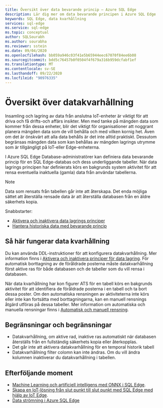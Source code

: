 ```yaml
---
title: Översikt över data bevarande princip – Azure SQL Edge
description: Lär dig mer om data bevarande principen i Azure SQL Edge
keywords: SQL Edge, data kvarhållning
services: sql-edge
ms.service: sql-edge
ms.topic: conceptual
author: SQLSourabh
ms.author: sourabha
ms.reviewer: sstein
ms.date: 09/04/2020
ms.openlocfilehash: bb059a946c03f41e5b65944eec67070f84ee6b08
ms.sourcegitcommit: bdd5c76457b0f0504f4f679a316b959dcfabf1ef
ms.translationtype: MT
ms.contentlocale: sv-SE
ms.lasthandoff: 09/22/2020
ms.locfileid: "90976335"
---
```

# <a name="data-retention-overview"></a>Översikt över datakvarhållning

Insamling och lagring av data från anslutna IoT-enheter är viktigt för att driva och få drifts-och affärs insikter. Men med tanke på mängden data som kommer från dessa enheter, blir det viktigt för organisationer att noggrant planera mängden data som de vill behålla och med vilken kornig het. Även om det är önskvärt att alla data behålls är det inte alltid praktiskt. Dessutom begränsas mängden data som kan behållas av mängden lagrings utrymme som är tillgängligt på IoT-eller Edge-enheterna. 

I Azure SQL Edge Database-administratörer kan definiera data bevarande princip för en SQL Edge-databas och dess underliggande tabeller. När data lagrings principen har definierats körs en bakgrunds system aktivitet för att rensa eventuella inaktuella (gamla) data från användar tabellerna. 

> [!Note]
> Data som rensats från tabellen går inte att återskapa. Det enda möjliga sättet att återställa rensade data är att återställa databasen från en äldre säkerhets kopia.

Snabbstarter:

- [Aktivera och inaktivera data lagrings principer](data-retention-enable-disable.md)
- [Hantera historiska data med bevarande princip](data-retention-cleanup.md)

## <a name="how-data-retention-works"></a>Så här fungerar data kvarhållning

Du kan använda DDL-instruktioner för att konfigurera datakvarhållning. Mer information finns i [Aktivera och inaktivera principer för data lagring](data-retention-enable-disable.md). För automatisk borttagning av de föråldrade posterna måste datakvarhållning först aktive ras för både databasen och de tabeller som du vill rensa i databasen. 

När data kvarhållning har kon figurer ATS för en tabell körs en bakgrunds aktivitet för att identifiera de föråldrade posterna i en tabell och ta bort dessa poster. Om den automatiska rensningen av aktiviteterna inte körs eller inte kan fortsätta med borttagningarna, kan en manuell rensnings åtgärd utföras på dessa tabeller. Mer information om automatiska och manuella rensningar finns i [Automatisk och manuell rensning](data-retention-cleanup.md).

## <a name="limitations-and-restrictions"></a>Begränsningar och begränsningar

- Datakvarhållning, om aktive rad, inaktive ras automatiskt när databasen återställs från en fullständig säkerhets kopia eller återkopplas. 
- Det går inte att aktivera datakvarhållning för en temporal historik tabell
- Datakvarhållning filter colomn kan inte ändras. Om du vill ändra kolumnen inaktiverar du datakvarhållning i tabellen.  

## <a name="next-steps"></a>Efterföljande moment

- [Machine Learning och artificiell intelligens med ONNX i SQL Edge](onnx-overview.md).
- [Skapa en IoT-lösning från slut punkt till slut punkt med SQL Edge med hjälp av IoT Edge](tutorial-deploy-azure-resources.md).
- [Data strömning i Azure SQL Edge](stream-data.md)
